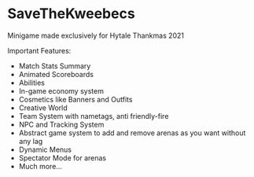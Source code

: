 # SaveTheKweebecs
Minigame made exclusively for Hytale Thankmas 2021

Important Features:
* Match Stats Summary
* Animated Scoreboards
* Abilities
* In-game economy system
* Cosmetics like Banners and Outfits
* Creative World
* Team System with nametags, anti friendly-fire
* NPC and Tracking System
* Abstract game system to add and remove arenas as you want without any lag
* Dynamic Menus
* Spectator Mode for arenas
* Much more...
